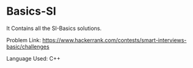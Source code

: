 # Basics-SI
It Contains all the SI-Basics solutions.

Problem Link: https://www.hackerrank.com/contests/smart-interviews-basic/challenges

Language Used: C++
